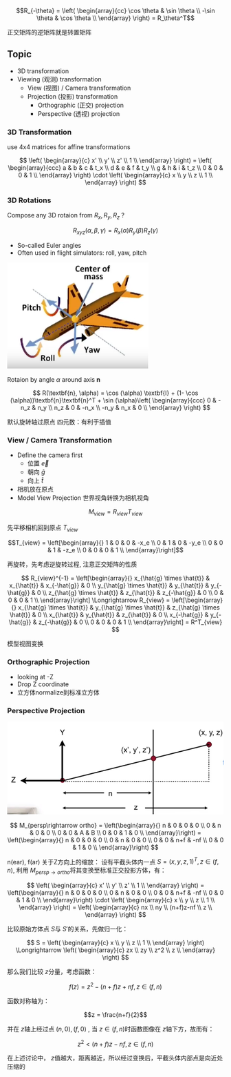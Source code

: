 $$R_{-\theta} = \left( \begin{array}{cc}
\cos \theta & \sin \theta \\
-\sin \theta & \cos \theta \\
\end{array} \right) = R_\theta^T$$

正交矩阵的逆矩阵就是转置矩阵
## Topic
- 3D transformation
- Viewing (观测) transformation
	- View (视图) / Camera transformation
	- Projection (投影) transformation
		- Orthographic (正交) projection
		- Perspective (透视) projection

### 3D Transformation
use 4x4 matrices for affine transformations

$$
\left(
\begin{array}{c}
x' \\
y' \\
z' \\
1  \\
\end{array}
\right) = \left(
\begin{array}{ccc}
a & b & c & t_x \\
d & e & f & t_y \\
g & h & i & t_z \\
0 & 0 & 0 & 1 \\
\end{array}
\right) \cdot \left(
\begin{array}{c}
x \\
y \\
z \\
1 \\
\end{array}
\right)
$$

### 3D Rotations
Compose any 3D rotaion from $R_x, R_y, R_z$ ?

$$
R_{xyz}(\alpha,\beta,\gamma) = R_x(\alpha)R_y(\beta)R_z(\gamma)
$$

- So-called Euler angles
- Often used in flight simulators: roll, yaw, pitch

![Pasted image 20230408181318.png](Assets/Pasted%20image%2020230408181318.png)

Rotaion by angle $\alpha$ around axis $\textbf{n}$

$$
R(\textbf{n}, \alpha) = \cos (\alpha) \textbf{I} + (1- \cos (\alpha))\textbf{n}\textbf{n}^T + \sin (\alpha)\left( \begin{array}{ccc} 
0 & -n_z & n_y \\
n_z & 0 & -n_x \\
-n_y & n_x & 0 \\
\end{array} \right)
$$

默认旋转轴过原点
四元数：有利于插值

### View / Camera Transformation
- Define the camera first
	- 位置 $\vec{e}$
	- 朝向 $\hat{g}$
	- 向上 $\hat{t}$
- 相机放在原点
- Model View Projection
世界视角转换为相机视角

$$M_{view} = R_{view}T_{view}$$

先平移相机回到原点 $T_{view}$

$$T_{view} = \left[\begin{array}{}
1 & 0 & 0 & -x_e \\
0 & 1 & 0 & -y_e \\
0 & 0 & 1 & -z_e \\
0 & 0 & 0 & 1 \\
\end{array}\right]$$

再旋转，先考虑逆旋转过程, 注意正交矩阵的性质

$$
R_{view}^{-1} = \left[\begin{array}{}
x_{\hat{g} \times \hat{t}} & x_{\hat{t}} & x_{-\hat{g}} & 0 \\
y_{\hat{g} \times \hat{t}} & y_{\hat{t}} & y_{-\hat{g}} & 0 \\
z_{\hat{g} \times \hat{t}} & z_{\hat{t}} & z_{-\hat{g}} & 0 \\
0 & 0 & 0 & 1 \\
\end{array}\right] \Longrightarrow R_{view} = \left[\begin{array}{}
x_{\hat{g} \times \hat{t}} & y_{\hat{g} \times \hat{t}} & z_{\hat{g} \times \hat{t}} & 0 \\
x_{\hat{t}} & y_{\hat{t}} & z_{\hat{t}} & 0 \\
x_{-\hat{g}} & y_{-\hat{g}} & z_{-\hat{g}} & 0 \\
0 & 0 & 0 & 1 \\
\end{array}\right] = R^T_{view}
$$

模型视图变换
### Orthographic Projection
- looking at -Z
- Drop Z coordinate
- 立方体normalize到标准立方体

### Perspective Projection
![侧切平面](Assets/Pasted%20image%2020230408211731.png)

$$
M_{persp\rightarrow ortho} = \left(\begin{array}{}
n & 0 & 0 & 0 \\
0 & n & 0 & 0 \\
0 & 0 & A & B \\
0 & 0 & 1 & 0 \\
\end{array}\right) = \left(\begin{array}{}
n & 0 & 0 & 0 \\
0 & n & 0 & 0 \\
0 & 0 & n+f & -nf \\
0 & 0 & 1 & 0 \\
\end{array}\right)
$$

n(ear), f(ar)
关于Z方向上的缩放：
设有平截头体内一点 $S = (x, y, z, 1)^T, z \in (f, n)$, 利用 $M_{persp\rightarrow ortho}$将其变换至标准正交投影方体，有：

$$
\left(
\begin{array}{c}
x' \\
y' \\
z' \\
1  \\
\end{array}
\right) = \left(\begin{array}{}
n & 0 & 0 & 0 \\
0 & n & 0 & 0 \\
0 & 0 & n+f & -nf \\
0 & 0 & 1 & 0 \\
\end{array}\right) \cdot \left(
\begin{array}{c}
x \\
y \\
z \\
1 \\
\end{array}
\right) = \left(
\begin{array}{c}
nx \\
ny \\
(n+f)z-nf \\
z \\
\end{array}
\right)
$$

比较原始方体点 $S$与 $S'$的关系，先做归一化：

$$
S = \left(
\begin{array}{c}
x \\
y \\
z \\
1 \\
\end{array}
\right) \Longrightarrow \left(
\begin{array}{c}
zx \\
zy \\
z^2 \\
z \\
\end{array}
\right)
$$

那么我们比较 $z$分量，考虑函数：

$$f(z) = z^2-(n+f)z+nf, z \in (f, n)$$

函数对称轴为：

$$z = \frac{n+f}{2}$$

并在 $z$轴上经过点 $(n,0), (f, 0)$ , 当 $z \in (f,n)$时函数图像在 $z$轴下方，故而有：

$$z^2 < (n+f)z-nf, z \in (f,n)$$

在上述讨论中， $z$值越大，距离越近，所以经过变换后，平截头体内部点是向近处压缩的
